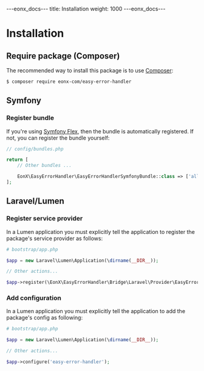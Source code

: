 ---eonx_docs---
title: Installation
weight: 1000
---eonx_docs---

# Installation

## Require package (Composer)

The recommended way to install this package is to use [Composer][1]:

```bash
$ composer require eonx-com/easy-error-handler
```

## Symfony

### Register bundle

If you're using [Symfony Flex][2], then the bundle is automatically registered. If not, you can register the bundle
yourself:

```php
// config/bundles.php

return [
    // Other bundles ...

    EonX\EasyErrorHandler\EasyErrorHandlerSymfonyBundle::class => ['all' => true],
];
```

## Laravel/Lumen

### Register service provider

In a Lumen application you must explicitly tell the application to register the package's service provider as follows:

```php
# bootstrap/app.php

$app = new Laravel\Lumen\Application(\dirname(__DIR__));

// Other actions...

$app->register(\EonX\EasyErrorHandler\Bridge\Laravel\Provider\EasyErrorHandlerServiceProvider::class);
```

### Add configuration

In a Lumen application you must explicitly tell the application to add the package's config as following:

```php
# bootstrap/app.php

$app = new Laravel\Lumen\Application(\dirname(__DIR__));

// Other actions...

$app->configure('easy-error-handler');
```

[1]: https://getcomposer.org/

[2]: https://flex.symfony.com/
